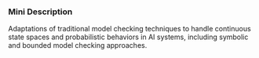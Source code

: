 ### Mini Description

Adaptations of traditional model checking techniques to handle continuous state spaces and probabilistic behaviors in AI systems, including symbolic and bounded model checking approaches.
